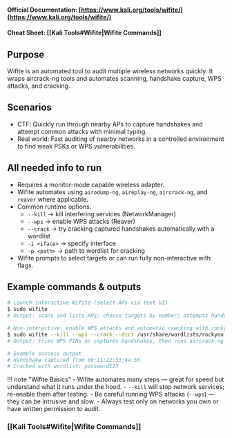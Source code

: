 #### Official Documentation: [https://www.kali.org/tools/wifite/](https://www.kali.org/tools/wifite/)
#### Cheat Sheet: [[Kali Tools#Wifite|Wifite Commands]]
## Purpose
Wifite is an automated tool to audit multiple wireless networks quickly. It wraps aircrack-ng tools and automates scanning, handshake capture, WPS attacks, and cracking.

## Scenarios
- CTF: Quickly run through nearby APs to capture handshakes and attempt common attacks with minimal typing.  
- Real world: Fast auditing of nearby networks in a controlled environment to find weak PSKs or WPS vulnerabilities.

## All needed info to run
- Requires a monitor-mode capable wireless adapter.  
- Wifite automates using `airodump-ng`, `aireplay-ng`, `aircrack-ng`, and `reaver` where applicable.  
- Common runtime options:
  - `--kill` → kill interfering services (NetworkManager)  
  - `--wps` → enable WPS attacks (Reaver)  
  - `--crack` → try cracking captured handshakes automatically with a wordlist  
  - `-i <iface>` → specify interface  
  - `-p <path>` → path to wordlist for cracking  
- Wifite prompts to select targets or can run fully non-interactive with flags.

## Example commands & outputs
```bash
# Launch interactive Wifite (select APs via text UI)
$ sudo wifite
# Output: scans and lists APs; choose targets by number; attempts handshake/WPS

# Non-interactive: enable WPS attacks and automatic cracking with rockyou
$ sudo wifite --kill --wps --crack --dict /usr/share/wordlists/rockyou.txt -i mon0
# Output: tries WPS PINs or captures handshakes, then runs aircrack-ng with provided dict

# Example success output
# Handshake captured from 00:11:22:33:44:55
# Cracked with wordlist: password123
```

!!! note "Wifite Basics"
	- Wifite automates many steps — great for speed but understand what it runs under the hood.
	- `--kill` will stop network services; re-enable them after testing.
	- Be careful running WPS attacks (`--wps`) — they can be intrusive and slow.
	- Always test only on networks you own or have written permission to audit.

### [[Kali Tools#Wifite|Wifite Commands]]